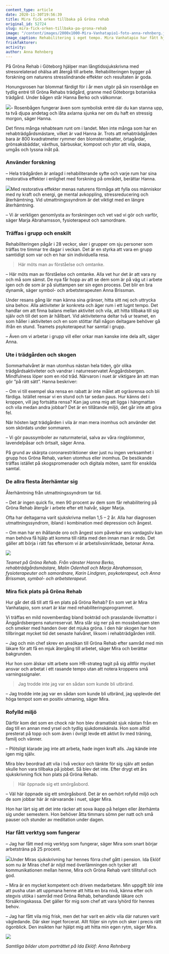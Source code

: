 ```yaml
---
content_type: article
date: 2020-11-30T19:56:39
title: Mira fick orken tillbaka på Gröna rehab
original_id: 52724
slug: mira-fick-orken-tillbaka-pa-grona-rehab
image: "/content/images/2000x1000-Mira-Vanhatapio1-foto-anna-rehnberg.jpg"
image_caption: Rehabilitering i eget tempo. Mira Vanhatapio har fått hjälp att läka i sin egen takt, med stöd av den rofyllda miljön i Gröna Rehabs trädgård och skogen intill. Snart tar hon sina första steg tillbaka till arbetslivet.
friskfaktorer:
activity:
author: Anna Rehnberg
---
```


På Gröna Rehab i Göteborg hjälper man långtidssjukskrivna med stressrelaterad ohälsa att återgå till arbete. Rehabiliteringen bygger på forskning om naturens stresslindrande effekter och resultaten är goda.

Honungsrosen har blommat färdigt för i år men utgör på sin rosenbåge en tydlig entré till Gröna Rehabs trädgård, granne med Göteborgs botaniska trädgård. Under bågen står Hanna Berko och välkomnar.

[![](https://www.suntarbetsliv.se/wp-content/uploads/2020/11/200x220-hanna-berko-foto-anna-rehnberg.jpg)](https://www.suntarbetsliv.se/wp-content/uploads/2020/11/200x220-hanna-berko-foto-anna-rehnberg.jpg)– Rosenbågen fungerar även som symbolisk entré där du kan stanna upp, ta två djupa andetag och låta axlarna sjunka ner om du haft en stressig morgon, säger Hanna.

Det finns många rehabteam runt om i landet. Men inte många som har en rehabträdgårdsmästare, vilket är vad Hanna är. Trots att rehabträdgården bara är 800 kvadratmeter rymmer den blomsterrabatter, örtagårdar, grönsaksbäddar, växthus, bärbuskar, kompost och ytor att vila, skapa, umgås och lyssna inåt på.

### Använder forskning

– Hela trädgården är anlagd i rehabiliterande syfte och varje rum har sina restorativa effekter i enlighet med forskning på området, berättar Hanna.

[![](https://www.suntarbetsliv.se/wp-content/uploads/2020/11/200x220-marja-abrahamsson-foto-anna-rehnberg.jpg)](https://www.suntarbetsliv.se/wp-content/uploads/2020/11/200x220-marja-abrahamsson-foto-anna-rehnberg.jpg)Med restorativa effekter menas naturens förmåga att fylla oss människor med ny kraft och energi, ge mental avkoppling, stressreducering och återhämtning. Vid utmattningssyndrom är det viktigt med en längre återhämtning.

– Vi är verkligen genomlysta av forskningen och vet vad vi gör och varför, säger Marja Abrahamsson, fysioterapeut och samordnare.

### Träffas i grupp och enskilt

Rehabiliteringen pågår i 28 veckor, sker i grupper om sju personer som träffas tre timmar tre dagar i veckan. Det är en styrka att vara en grupp samtidigt som var och en har sin individuella resa.

> Här möts man av förståelse och omtanke.

– Här möts man av förståelse och omtanke. Alla vet hur det är att vara ny och må som sämst. De nya får hopp av att se dem som är på väg ut i arbete igen och de som är på sluttampen ser sin egen process. Det blir en bra dynamik, säger symbol- och arbetsterapeuten Anna Brissman.

Under resans gång lär man känna sina gränser, hitta sitt nej och uttrycka sina behov. Alla aktiviteter är konkreta och äger rum i ett lugnt tempo. Det handlar om att finna balans mellan aktivitet och vila, att hitta tillbaka till sig själv och till det som är hållbart. Vid aktiviteterna deltar två ur teamet, en som håller i aktiviteten och en som stöttar ifall någon deltagare behöver gå ifrån en stund. Teamets psykoterapeut har samtal i grupp.

– Även om vi arbetar i grupp vill eller orkar man kanske inte dela allt, säger Anna.

### Ute i trädgården och skogen

Sommarhalvåret är man utomhus nästan hela tiden, gör olika trädgårdsaktiviteter och vandrar i naturreservatet Änggårdsbergen. Mindfulness löper som en röd tråd. Närvaron i nuet är viktigare än att man gör ”på rätt sätt”. Hanna beskriver:

– Om vi till exempel ska rensa en rabatt är inte målet att ogräsrensa och bli färdiga. Istället rensar vi en stund och tar sedan paus. Hur känns det i kroppen, vill jag fortsätta rensa? Kan jag unna mig att ligga i hängmattan och vila medan andra jobbar? Det är en tillåtande miljö, det går inte att göra fel.

När hösten lagt trädgården i vila är man mera inomhus och använder det som skördats under sommaren.

– Vi gör paussymboler av naturmaterial, salva av våra ringblommor, lavendelpåsar och örtsalt, säger Anna.

På grund av skärpta coronarestriktioner sker just nu ingen verksamhet i grupp hos Gröna Rehab, varken utomhus eller inomhus. De besökande träffas istället på skogspromenader och digitala möten, samt för enskilda samtal.

### De allra flesta återhämtar sig

Återhämtning från utmattningssyndrom tar tid.

– Det är ingen quick fix, men 90 procent av dem som får rehabilitering på Gröna Rehab återgår i arbete efter ett halvår, säger Marja.

Ofta har deltagarna varit sjukskrivna mellan 1,5 – 2 år. Alla har diagnosen utmattningssyndrom, ibland i kombination med depression och ångest.

– Om man har en ihållande oro och ångest som påverkar ens vardagsliv kan man behöva få hjälp att komma till rätta med den innan man är redo. Det gäller att börja i rätt fas eftersom vi är arbetslivsinriktade, betonar Anna.

[![](https://www.suntarbetsliv.se/wp-content/uploads/2020/11/750x400-hanna-berko-malin-odenhall-marja-abrahamsson-karin-lindgren-anna-brissman-1.jpg)](https://www.suntarbetsliv.se/wp-content/uploads/2020/11/750x400-hanna-berko-malin-odenhall-marja-abrahamsson-karin-lindgren-anna-brissman-1.jpg)

_Teamet på Gröna Rehab. Från vänster Hanna Berko, rehabträdgårdsmästare, Malin Odenhall och Marja Abrahamsson, fysioterapeuter och samordnare, Karin Lindgren, psykoterapeut, och Anna Brissman, symbol- och arbetsterapeut._

### Mira fick plats på Gröna Rehab

Hur går det då till att få en plats på Gröna Rehab? En som vet är Mira Vanhatapio, som snart är klar med rehabiliteringsprogrammet.

Vi träffas en mild novemberdag bland bokträd och prasslande lövmattor i Änggårdsbergens naturreservat. Mira slår sig ner på en mossbelupen sten och smeker med handen över det mjuka gröna. I den här skogen har hon tillbringat mycket tid det senaste halvåret, liksom i rehabträdgården intill.

– Jag och min chef skrev en ansökan till Gröna Rehab efter samråd med min läkare för att få en mjuk återgång till arbetet, säger Mira och berättar bakgrunden.

Hur hon som älskar sitt arbete som HR-strateg tagit på sig alltför mycket ansvar och arbetat i ett rasande tempo utan att notera kroppens små varningssignaler.

> Jag trodde inte jag var en sådan som kunde bli utbränd.

– Jag trodde inte jag var en sådan som kunde bli utbränd, jag upplevde det höga tempot som en positiv utmaning, säger Mira.

### Rofylld miljö

Därför kom det som en chock när hon blev dramatiskt sjuk nästan från en dag till en annan med yrsel och tydlig sjukdomskänsla. Hon som alltid presterat på topp och som även i övrigt levde ett aktivt liv med träning, familj och vänner.

– Plötsligt klarade jag inte att arbeta, hade ingen kraft alls. Jag kände inte igen mig själv.

Mira blev beordrad att vila i två veckor och tänkte för sig själv att sedan skulle hon vara tillbaka på jobbet. Så blev det inte. Efter drygt ett års sjukskrivning fick hon plats på Gröna Rehab.

> Här öppnade sig ett smörgåsbord.

– Väl här öppnade sig ett smörgåsbord. Det är en oerhört rofylld miljö och de som jobbar här är närvarande i nuet, säger Mira.

Hon har lärt sig att det inte räcker att sova ikapp på helgen eller återhämta sig under semestern. Hon behöver åtta timmars sömn per natt och små pauser och stunder av meditation under dagen.

### Har fått verktyg som fungerar

– Jag har fått med mig verktyg som fungerar, säger Mira som snart börjar arbetsträna på 25 procent.

[![](https://www.suntarbetsliv.se/wp-content/uploads/2020/11/200x220-ida-lofgren.jpg)](https://www.suntarbetsliv.se/wp-content/uploads/2020/11/200x220-ida-lofgren.jpg)Under Miras sjukskrivning har hennes förra chef gått i pension. Ida Eklöf som nu är Miras chef är nöjd med överlämningen och tycker att kommunikationen mellan henne, Mira och Gröna Rehab varit tillitsfull och god.

– Mira är en mycket kompetent och driven medarbetare. Min uppgift blir inte att pusha utan att uppmana henne att hitta en bra nivå, känna efter och stegvis utöka i samråd med Gröna Rehab, behandlande läkare och försäkringskassa. Det gäller för mig som chef att vara lyhörd för hennes behov.

– Jag har fått vila mig frisk, men det har varit en aktiv vila där naturen varit vägledande. Där sker inget forcerat. Allt följer sin rytm och sker i precis rätt ögonblick. Den insikten har hjälpt mig att hitta min egen rytm, säger Mira.

[![](https://www.suntarbetsliv.se/wp-content/uploads/2020/11/750x400-ortsalt-grona-rehab-foto-anna-rehnberg-1.jpg)](https://www.suntarbetsliv.se/wp-content/uploads/2020/11/750x400-ortsalt-grona-rehab-foto-anna-rehnberg-1.jpg)

_Samtliga bilder utom porträttet på Ida Eklöf: Anna Rehnberg_
